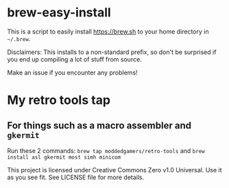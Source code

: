 # brew-easy-install

This is a script to easily install https://brew.sh to your home directory in `~/.brew`.

Disclaimers: This installs to a non-standard prefix, so don't be surprised if you end up compiling a lot of stuff from source.

Make an issue if you encounter any problems!

# My retro tools tap
## For things such as a macro assembler and `gkermit`
Run these 2 commands:
`brew tap moddedgamers/retro-tools`
and
`brew install asl gkermit most simh minicom`

This project is licensed under Creative Commons Zero v1.0 Universal. Use it as you see fit. See LICENSE file for more details.
